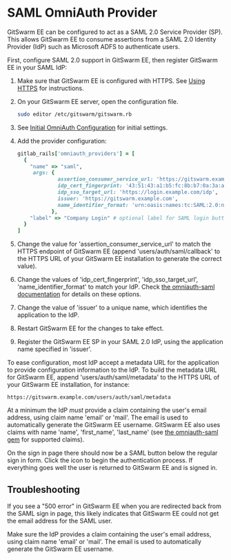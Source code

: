 # SAML OmniAuth Provider

GitSwarm EE can be configured to act as a SAML 2.0 Service Provider (SP).
This allows GitSwarm EE to consume assertions from a SAML 2.0 Identity
Provider (IdP) such as Microsoft ADFS to authenticate users. 

First, configure SAML 2.0 support in GitSwarm EE, then register GitSwarm EE
in your SAML IdP:  

1.  Make sure that GitSwarm EE is configured with HTTPS. See [Using
    HTTPS](../install/installation.md#using-https) for instructions.

1.  On your GitSwarm EE server, open the configuration file.

    ```bash
    sudo editor /etc/gitswarm/gitswarm.rb
    ```

1.  See [Initial OmniAuth
    Configuration](omniauth.md#initial-omniauth-configuration) for initial
    settings.

1.  Add the provider configuration:

    ```ruby
    gitlab_rails['omniauth_providers'] = [
      {
        "name" => "saml",
         args: {
                 assertion_consumer_service_url: 'https://gitswarm.example.com/users/auth/saml/callback',
                 idp_cert_fingerprint: '43:51:43:a1:b5:fc:8b:b7:0a:3a:a9:b1:0f:66:73:a8',
                 idp_sso_target_url: 'https://login.example.com/idp',
                 issuer: 'https://gitswarm.example.com',
                 name_identifier_format: 'urn:oasis:names:tc:SAML:2.0:nameid-format:transient'
               },
        "label" => "Company Login" # optional label for SAML login button, defaults to "Saml"
      }
    ]
    ```

1.  Change the value for 'assertion_consumer_service_url' to match the
    HTTPS endpoint of GitSwarm EE (append 'users/auth/saml/callback' to the
    HTTPS URL of your GitSwarm EE installation to generate the correct
    value). 

1.  Change the values of 'idp_cert_fingerprint', 'idp_sso_target_url',
    'name_identifier_format' to match your IdP. Check [the omniauth-saml
    documentation](https://github.com/PracticallyGreen/omniauth-saml) for
    details on these options.

1.  Change the value of 'issuer' to a unique name, which identifies the
    application to the IdP.

1.  Restart GitSwarm EE for the changes to take effect.

1.  Register the GitSwarm EE SP in your SAML 2.0 IdP, using the application
    name specified in 'issuer'. 

To ease configuration, most IdP accept a metadata URL for the application
to provide configuration information to the IdP. To build the metadata URL
for GitSwarm EE, append 'users/auth/saml/metadata' to the HTTPS URL of your
GitSwarm EE installation, for instance:

```
https://gitswarm.example.com/users/auth/saml/metadata
```

At a minimum the IdP *must* provide a claim containing the user's email
address, using claim name 'email' or 'mail'. The email is used to
automatically generate the GitSwarm EE username. GitSwarm EE also uses
claims with name 'name', 'first_name', 'last_name' (see [the omniauth-saml
gem](https://github.com/PracticallyGreen/omniauth-saml/blob/master/lib/omniauth/strategies/saml.rb)
for supported claims).

On the sign in page there should now be a SAML button below the regular
sign in form. Click the icon to begin the authentication process. If
everything goes well the user is returned to GitSwarm EE and is signed in.

## Troubleshooting

If you see a "500 error" in GitSwarm EE when you are redirected back from
the SAML sign in page, this likely indicates that GitSwarm EE could not get
the email address for the SAML user.

Make sure the IdP provides a claim containing the user's email address,
using claim name 'email' or 'mail'. The email is used to automatically
generate the GitSwarm EE username.
